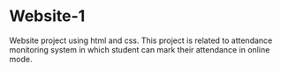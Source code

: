 # Website-1
Website project using html and css.
This project is related to attendance monitoring system in which student can mark their attendance in online mode.
